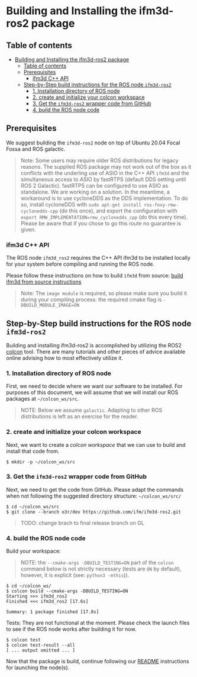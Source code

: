 # Building and Installing the ifm3d-ros2 package

## Table of contents
- [Building and Installing the ifm3d-ros2 package](#building-and-installing-the-ifm3d-ros2-package)
  - [Table of contents](#table-of-contents)
  - [Prerequisites](#prerequisites)
    - [ifm3d C++ API](#ifm3d-c-api)
  - [Step-by-Step build instructions for the ROS node `ifm3d-ros2`](#step-by-step-build-instructions-for-the-ros-node-ifm3d-ros2)
    - [1. Installation directory of ROS node](#1-installation-directory-of-ros-node)
    - [2. create and initialize your colcon workspace](#2-create-and-initialize-your-colcon-workspace)
    - [3. Get the `ifm3d-ros2` wrapper code from GitHub](#3-get-the-ifm3d-ros2-wrapper-code-from-github)
    - [4. build the ROS node code](#4-build-the-ros-node-code)


## Prerequisites

We suggest building the `ifm3d-ros2` node on top of Ubuntu 20.04 Focal Fossa and ROS galactic.   

> Note: Some users may require older ROS distributions for legacy reasons. The supplied ROS package may not work out of the box as it conflicts with the underling use of ASIO in the C++ API `ifm3d` and the simultaneous access to ASIO by fastRTPS (default DDS setting until ROS 2 Galactic). fastRTPS can be configured to use ASIO as standalone. We are working on a solution. 
> In the meantime, a workaround is to use cycloneDDS as the DDS implementation. To do so, install cycloneDDS with `sudo apt-get install ros-foxy-rmw-cyclonedds-cpp` (do this once), and export the configuration with `export RMW_IMPLEMENTATION=rmw_cyclonedds_cpp` (do this every time).
> Please be aware that if you chose to go this route no guarantee is given.

### ifm3d C++ API
The ROS node `ifm3d_ros2` requires the C++ API ifm3d to be installed locally for your system before compiling and running the ROS node.  

Please follow these instructions on how to build `ìfm3d` from source: [build ifm3d from source instructions](https://ifm.github.io/ifm3d-docs/content/source_build.html)
 
> Note: The `image module` is required, so please make sure you build it during your compiling process: the required cmake flag is `-DBUILD_MODULE_IMAGE=ON`


## Step-by-Step build instructions for the ROS node `ifm3d-ros2`

Building and installing ifm3d-ros2 is accomplished by utilizing the ROS2 [colcon](https://colcon.readthedocs.io/en/released/) tool. There are many tutorials and other pieces of advice available online advising how to most effectively utilize it.  

### 1. Installation directory of ROS node
First, we need to decide where we want our software to be installed. For purposes of this document, we will assume that we will install our ROS packages at `~/colcon_ws/src`.    

>NOTE: Below we assume `galactic`. Adapting to other ROS distributions is left as an exercise for the reader.

### 2. create and initialize your colcon workspace 
Next, we want to create a _colcon workspace_ that we can use to build and install that code from.  

```
$ mkdir -p ~/colcon_ws/src 
```

### 3. Get the `ifm3d-ros2` wrapper code from GitHub
Next, we need to get the code from GitHub. Please adapt the commands when not following the suggested directory structure: `~/colcon_ws/src/`

```
$ cd ~/colcon_ws/src
$ git clone --branch o3r/dev https://github.com/ifm/ifm3d-ros2.git
```
> TODO: change brach to final release branch on GL

### 4. build the ROS node code  
Build your workspace:

>NOTE: the `--cmake-args -DBUILD_TESTING=ON` part of the `colcon` command below is not strictly necessary (tests are `ON` by default), however, it is explicit (see: `python3 -mthis`)).
```
$ cd ~/colcon_ws/
$ colcon build --cmake-args -DBUILD_TESTING=ON
Starting >>> ifm3d_ros2
Finished <<< ifm3d_ros2 [17.6s]

Summary: 1 package finished [17.8s]
```

Tests: They are not functional at the moment. Please check the launch files to see if the ROS node works after building it for now.
```
$ colcon test
$ colcon test-result --all
[ ... output omitted ... ]
```

Now that the package is build, continue following our [README](../README.md) instructions for launching the node(s).
